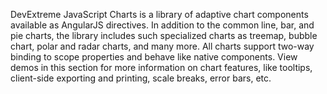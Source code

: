 DevExtreme JavaScript Charts is a library of adaptive chart components available as AngularJS directives. In addition to the common line, bar, and pie charts, the library includes such specialized charts as treemap, bubble chart, polar and radar charts, and many more. All charts support two-way binding to scope properties and behave like native components. View demos in this section for more information on chart features, like tooltips, client-side exporting and printing, scale breaks, error bars, etc.